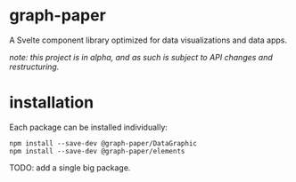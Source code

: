# graph-paper

A Svelte component library optimized for data visualizations and data apps.

_note: this project is in alpha, and as such is subject to API changes and restructuring._

# installation

Each package can be installed individually:

```
npm install --save-dev @graph-paper/DataGraphic
npm install --save-dev @graph-paper/elements
```

TODO: add a single big package.


